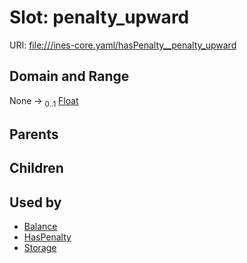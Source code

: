 
# Slot: penalty_upward



URI: [file:///ines-core.yaml/hasPenalty__penalty_upward](file:///ines-core.yaml/hasPenalty__penalty_upward)


## Domain and Range

None &#8594;  <sub>0..1</sub> [Float](types/Float.md)

## Parents


## Children


## Used by

 * [Balance](Balance.md)
 * [HasPenalty](HasPenalty.md)
 * [Storage](Storage.md)
